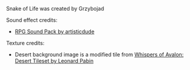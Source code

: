 Snake of Life was created by Grzybojad

Sound effect credits:  
* [RPG Sound Pack by artisticdude](https://opengameart.org/content/rpg-sound-pack)  

Texture credits:
* Desert background image is a modified tile from [Whispers of Avalon: Desert Tileset by Leonard Pabin](https://opengameart.org/content/whispers-of-avalon-desert-tileset)
